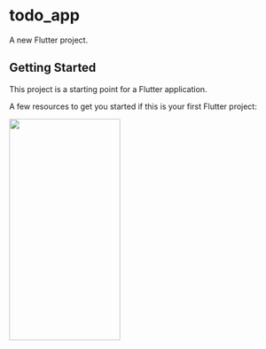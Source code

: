 # todo_app

A new Flutter project.

## Getting Started

This project is a starting point for a Flutter application.

A few resources to get you started if this is your first Flutter project:



<img src="https://github.com/ashikmoinul/todo_app/blob/5f9d844399bd21a1f024795f287abcb1f524e5ad/todo_homepage.png" width="200" height="400">
